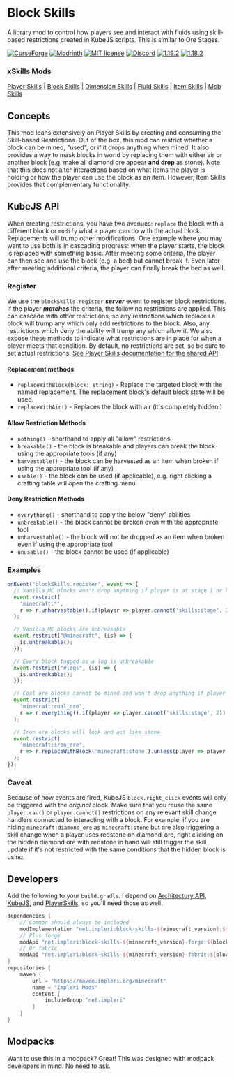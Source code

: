 # Block Skills

A library mod to control how players see and interact with fluids using skill-based restrictions created in KubeJS
scripts. This is similar to Ore Stages.

[![CurseForge](https://cf.way2muchnoise.eu/short_737102.svg)](https://www.curseforge.com/minecraft/mc-mods/block-skills)
[![Modrinth](https://img.shields.io/modrinth/dt/block-skills?color=bcdeb7&label=%20&logo=modrinth&logoColor=096765&style=plastic)](https://modrinth.com/mod/block-skills)
[![MIT license](https://img.shields.io/github/license/impleri/block-skills?color=bcdeb7&label=Source&logo=github&style=flat)](https://github.com/impleri/block-skills)
[![Discord](https://img.shields.io/discord/1093178610950623233?color=096765&label=Community&logo=discord&logoColor=bcdeb7&style=plastic)](https://discord.com/invite/avxJgbaUmG)
[![1.19.2](https://img.shields.io/maven-metadata/v?label=1.19.2&color=096765&metadataUrl=https%3A%2F%2Fmaven.impleri.org%2Fminecraft%2Fnet%2Fimpleri%2Fblock-skills-1.19.2%2Fmaven-metadata.xml&style=flat)](https://github.com/impleri/block-skills#developers)
[![1.18.2](https://img.shields.io/maven-metadata/v?label=1.18.2&color=096765&metadataUrl=https%3A%2F%2Fmaven.impleri.org%2Fminecraft%2Fnet%2Fimpleri%2Fblock-skills-1.18.2%2Fmaven-metadata.xml&style=flat)](https://github.com/impleri/block-skills#developers)

### xSkills Mods

[Player Skills](https://github.com/impleri/player-skills)
| [Block Skills](https://github.com/impleri/block-skills)
| [Dimension Skills](https://github.com/impleri/dimension-skills)
| [Fluid Skills](https://github.com/impleri/fluid-skills)
| [Item Skills](https://github.com/impleri/item-skills)
| [Mob Skills](https://github.com/impleri/mob-skills)

## Concepts

This mod leans extensively on Player Skills by creating and consuming the Skill-based Restrictions. Out of the box, this
mod can restrict whether a block can be mined, "used", or if it drops anything when mined. It also provides a way to
mask blocks in world by replacing them with either air or another block (e.g. make all diamond ore appear **and drop**
as stone). Note that this does not alter interactions based on what items the player is holding or how the player can
use the block as an item. However, Item Skills provides that complementary functionality.

## KubeJS API

When creating restrictions, you have two avenues: `replace` the block with a different block or `modify` what a player
can do with the actual block. Replacements will trump other modifications. One example where you may want to use both is
in cascading progress: when the player starts, the block is replaced with something basic. After meeting some criteria,
the player can then see and use the block (e.g. a bed) but cannot break it. Even later after meeting additional
criteria, the player can finally break the bed as well.

### Register

We use the `blockSkills.register` ***server*** event to register block restrictions. If the player ***matches***
the criteria, the following restrictions are applied. This can cascade with other restrictions, so any restrictions
which replaces a block will trump any which only add restrictions to the block. Also, any restrictions which deny the
ability will trump any which allow it. We also expose these methods to indicate what restrictions are in place for when
a player meets that condition. By default, no restrictions are set, so be sure to set actual
restrictions. [See Player Skills documentation for the shared API](https://github.com/impleri/player-skills#kubejs-restrictions-api).

#### Replacement methods

- `replaceWithBlock(block: string)` - Replace the targeted block with the named replacement. The replacement block's
  default block state will be used.
- `replaceWithAir()` - Replaces the block with air (it's completely hidden!)

#### Allow Restriction Methods

- `nothing()` - shorthand to apply all "allow" restrictions
- `breakable()` - the block is breakable and players can break the block using the appropriate tools (if any)
- `harvestable()` - the block can be harvested as an item when broken if using the appropriate tool (if any)
- `usable()` - the block can be used (if applicable), e.g. right clicking a crafting table will open the crafting menu

#### Deny Restriction Methods

- `everything()` - shorthand to apply the below "deny" abilities
- `unbreakable()` - the block cannot be broken even with the appropriate tool
- `unharvestable()` - the block will not be dropped as an item when broken even if using the appropriate tool
- `unusable()` - the block cannot be used (if applicable)

### Examples

```js
onEvent("blockSkills.register", event => {
  // Vanilla MC blocks won't drop anything if player is at stage 1 or below
  event.restrict(
    'minecraft:*',
    r => r.unharvestable().if(player => player.cannot('skills:stage', 2))
  );

  // Vanilla MC blocks are unbreakable
  event.restrict("@minecraft", (is) => {
    is.unbreakable();
  });

  // Every block tagged as a log is unbreakable
  event.restrict("#logs", (is) => {
    is.unbreakable();
  });

  // Coal ore blocks cannot be mined and won't drop anything if player is at stage 1 or below
  event.restrict(
    'minecraft:coal_ore',
    r => r.everything().if(player => player.cannot('skills:stage', 2))
  );

  // Iron ore blocks will look and act like stone
  event.restrict(
    'minecraft:iron_ore',
    r => r.replaceWithBlock('minecraft:stone').unless(player => player.can('skills:stage', 2))
  );
});
```

### Caveat

Because of how events are fired, KubeJS `block.right_click` events will only be triggered with the _original_
block. Make sure that you reuse the same `player.can()` or `player.cannot()` restrictions on any relevant skill change
handlers connected to interacting with a block. For example, if you are hiding `minecraft:diamond_ore`
as `minecraft:stone` but are also triggering a skill change when a player uses redstone on diamond_ore, right clicking
on the hidden diamond ore with redstone in hand will still trigger the skill update if it's not restricted with the same
conditions that the hidden block is using.

## Developers

Add the following to your `build.gradle`. I depend
on [Architectury API](https://github.com/architectury/architectury-api), [KubeJS](https://github.com/KubeJS-Mods/KubeJS),
and [PlayerSkills](https://github.com/impleri/player-skills), so you'll need those as well.

```groovy
dependencies {
    // Common should always be included 
    modImplementation "net.impleri:block-skills-${minecraft_version}:${blockskills_version}"
    // Plus forge
    modApi "net.impleri:block-skills-${minecraft_version}-forge:${blockskills_version}"
    // Or fabric
    modApi "net.impleri:block-skills-${minecraft_version}-fabric:${blockskills_version}"
}
repositories {
    maven {
        url = "https://maven.impleri.org/minecraft"
        name = "Impleri Mods"
        content {
            includeGroup "net.impleri"
        }
    }
}
```

## Modpacks

Want to use this in a modpack? Great! This was designed with modpack developers in mind. No need to ask.
